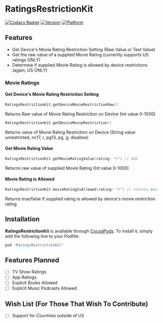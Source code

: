 # RatingsRestrictionKit

[![Codacy Badge](https://api.codacy.com/project/badge/Grade/9791699b7b644ee6bd48f2fa84c64d34)](https://app.codacy.com/gh/kumpeapps/RatingsRestrictionKit?utm_source=github.com&utm_medium=referral&utm_content=kumpeapps/RatingsRestrictionKit&utm_campaign=Badge_Grade_Settings)
[![Version](https://img.shields.io/cocoapods/v/JKRefresher.svg?style=flat)](https://cocoapods.org/pods/RatingsRestrictionKit)
[![Platform](https://img.shields.io/cocoapods/p/JKRefresher.svg?style=flat)](https://cocoapods.org/pods/RatingsRestrictionKit)

## Features
-   Get Device's Movie Rating Restriction Setting (Raw Value or Text Value)
-   Get the raw value of a supplied Movie Rating (currently supports US ratings ONLY)
-   Determine if supplied Movie Rating is allowed by device restrictions (again, US ONLY)

### Movie Ratings

#### Get Device's Movie Rating Restriction Setting

```swift
RatingsRestrictionKit.getDeviceMovieRestrictionRaw()
```
Returns Raw value of Movie Rating Restriction on Device (Int value 0-1000)

```swift
RatingsRestrictionKit.getDeviceMovieRestriction()
```
Returns value of Movie Rating Restriction on Device (String value unrestricted, nc17, r, pg13, pg, g, disallow)

#### Get Movie Rating Value

```swift
RatingsRestrictionKit.getMovieRatingValue(rating: "r") // 400
```
Returns raw value of supplied Movie Rating (Int value 0-1000)

#### Movie Rating is Allowed

```swift
RatingsRestrictionKit.movieRatingIsAllowed(rating: "r") // returns Bool
```
Returns true/false if supplied rating is allowed by device's movie restriction rating

## Installation

**RatingsRestrictionKit** is available through [CocoaPods](http://cocoapods.org). To install
it, simply add the following line to your Podfile:

```ruby
pod 'RatingsRestrictionKit'
```

## Features Planned

-   [ ] TV Show Ratings
-   [ ] App Ratings
-   [ ] Explicit Books Allowed
-   [ ] Explicit Music Podcasts Allowed

## Wish List (For Those That Wish To Contribute)

-   [ ] Support for Countries outside of US